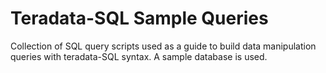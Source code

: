 # Teradata-SQL Sample Queries


Collection of SQL query scripts used as a guide to build data manipulation queries with teradata-SQL syntax. 
A sample database is used.
